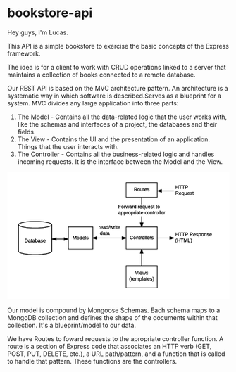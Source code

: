 # bookstore-api

Hey guys, I'm Lucas.

This API is a simple bookstore to exercise the basic concepts of the Express framework. 

The idea is for a client to work with CRUD operations linked to a server that maintains a collection of books connected to a remote database.

Our REST API is based on the MVC architecture pattern. An architecture is a systematic way in which software is described.Serves as a blueprint for a system. MVC divides any large application into three parts:

1. The Model - Contains all the data-related logic that the user works with, like the schemas and interfaces of a project, the databases and their fields.
2. The View - Contains the UI and the presentation of an application. Things  that the user interacts with.
3. The Controller - Contains all the business-related logic and handles incoming requests. It is the interface between the Model and the View.

![Alt text](mvcSchema.png)

Our model is compound by Mongoose Schemas. Each schema maps to a MongoDB collection and defines the shape of the documents within that collection. It's a blueprint/model to our data.

We have Routes to foward requests to the apropriate controller function. A route is a section of Express code that associates an HTTP verb (GET, POST, PUT, DELETE, etc.), a URL path/pattern, and a function that is called to handle that pattern. These functions are the controllers.



